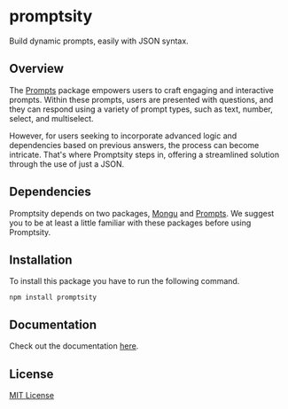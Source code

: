 # promptsity

Build dynamic prompts, easily with JSON syntax.

## Overview

The [Prompts](https://www.npmjs.com/package/prompts) package empowers users to craft engaging and interactive prompts. Within these prompts, users are presented with questions, and they can respond using a variety of prompt types, such as text, number, select, and multiselect.

However, for users seeking to incorporate advanced logic and dependencies based on previous answers, the process can become intricate. That's where Promptsity steps in, offering a streamlined solution through the use of just a JSON.

## Dependencies

Promptsity depends on two packages, [Mongu](https://mongu-docs.vercel.app) and [Prompts](https://www.npmjs.com/package/prompts). We suggest you to be at least a little familiar with these packages before using Promptsity.

## Installation

To install this package you have to run the following command.

```shell
npm install promptsity
```

## Documentation

Check out the documentation [here](https://www.martiserra.me/promptsity).

## License

[MIT License](https://opensource.org/license/mit)
